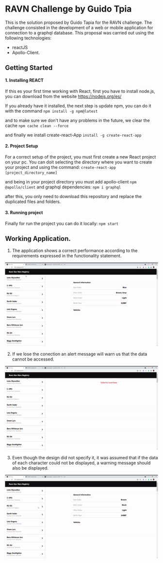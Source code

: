 # RAVN Challenge by Guido Tpia

This is the solution proposed by Guido Tapia for the RAVN challenge.
The challenge consisted in the development of a web or mobile application for connection to a graphql database.
This proposal was carried out using the following technologies: 

- reactJS 
- Apollo-Client.

## Getting Started

#### 1. Installing REACT
If this es your first time working with React, first you have to install node.js, you can download from the website https://nodejs.org/es/

If you already have it installed, the next step is update npm, you can do it with the command
`npm install -g npm@latest`

and to make sure we don't have any problems in the future, we clear the cache
`npm cache clean --force`

and finally we install create-react-App
`install -g create-react-app`
#### 2. Project Setup

For a correct setup of the project, you must first create a new React project on your pc. You can doit selecting the directory where you want to create your project and using the command:
`create-react-app [project_directory_name]`

and being in your project directory you must add apollo-client
`npm @apollo/client`
and graphql dependencies:
`npm i graphql`

after this, you only need to download this repository and replace the duplicated files and folders.

#### 3. Running project

Finally for run the project you can do it locally:
`npm start`

## Working Application.

1. The application shows a correct performance according to the requirements expressed in the functionality statement.


![](RAVN-working.gif)


2. If we lose the conection an alert message will warn us that the data cannot be accessed.


![](RAVN-fail-2.gif)


3. Even though the design did not specify it, it was assumed that if the data of each character could not be displayed, a warning message should also be displayed.


![](RAVN-fail-1.gif)
